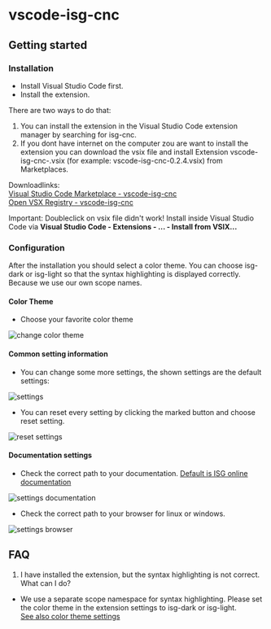 # vscode-isg-cnc

## Getting started

### Installation

- Install Visual Studio Code first.
- Install the extension.

There are two ways to do that:  

1. You can install the extension in the Visual Studio Code extension manager by searching for isg-cnc.
1. If you dont have internet on the computer zou are want to install the extension you can download the vsix file and install Extension vscode-isg-cnc-<VERSIONNUMBER>.vsix (for example: vscode-isg-cnc-0.2.4.vsix) from Marketplaces.

Downloadlinks:  
[Visual Studio Code Marketplace - vscode-isg-cnc](https://marketplace.visualstudio.com/items?itemName=isg-cnc.vscode-isg-cnc&ssr=false#overview)  
[Open VSX Registry - vscode-isg-cnc](https://open-vsx.org/extension/isg-cnc/vscode-isg-cnc)  

Important: Doubleclick on vsix file didn't work! Install inside Visual Studio Code via **Visual Studio Code - Extensions - ... - Install from VSIX...**

### Configuration

After the installation you should select a color theme. You can choose isg-dark or isg-light so that the syntax highlighting is displayed correctly. Because we use our own scope names.  

#### Color Theme

- Choose your favorite color theme

![change color theme](https://github.com/isg-stuttgart/vscode-isg-cnc/blob/develop/images/vscode-isg-cnc-change-color-theme.png)

#### Common setting information

- You can change some more settings, the shown settings are the default settings:  

![settings](https://github.com/isg-stuttgart/vscode-isg-cnc/blob/develop/images/vscode-isg-cnc_settings.png)

- You can reset every setting by clicking the marked button and choose reset setting.  

![reset settings](https://github.com/isg-stuttgart/vscode-isg-cnc/blob/develop/images/vscode-isg-cnc_reset_setting.png)

#### Documentation settings
- Check the correct path to your documentation. [Default is ISG online documentation](https://www.isg-stuttgart.de/kernel-html5/)

![settings documentation](https://github.com/isg-stuttgart/vscode-isg-cnc/blob/develop/images/vscode-isg-cnc_documentation_settings.png)

- Check the correct path to your browser for linux or windows.

![settings browser](https://github.com/isg-stuttgart/vscode-isg-cnc/blob/develop/images/vscode-isg-cnc_browser_settings.png)

## FAQ

1. I have installed the extension, but the syntax highlighting is not correct. What can I do?  

- We use a separate scope namespace for syntax highlighting. Please set the color theme in the extension settings to isg-dark or isg-light.  
  [See also color theme settings](https://github.com/isg-stuttgart/vscode-isg-cnc/wiki#color-theme)
